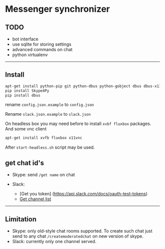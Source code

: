 Messenger synchronizer
===


TODO
---
* bot interface 
* use sqlite for storing settings
* advanced commands on chat
* python virtualenv

***

Install
---

```bash
apt-get install python-pip git python-dbus python-gobject dbus dbus-x11
pip install Skype4Py
pip install dbus
```

rename `config.json.example` to `config.json`

Rename `slack.json.example` to `slack.json`


On headless box you may need before to install `xvbf fluxbox` packages. And some vnc client

```bash
apt-get install xvfb fluxbox x11vnc
```
After `start-headless.sh` script may be used.

get chat id's
---

* Skype:
send `/get name` on chat

* Slack:

  * [Get you token] (https://api.slack.com/docs/oauth-test-tokens)
  * [Get channel list](https://slack.com/api/channels.list?pretty=1&token=xoxp-xxxx "Add you token to url")

***

Limitation
---
* Skype: only old-style chat rooms supported. To create such chat just send to any chat `/createmoderatedchat` on new version of skype.
* Slack: currently only one channel served.




